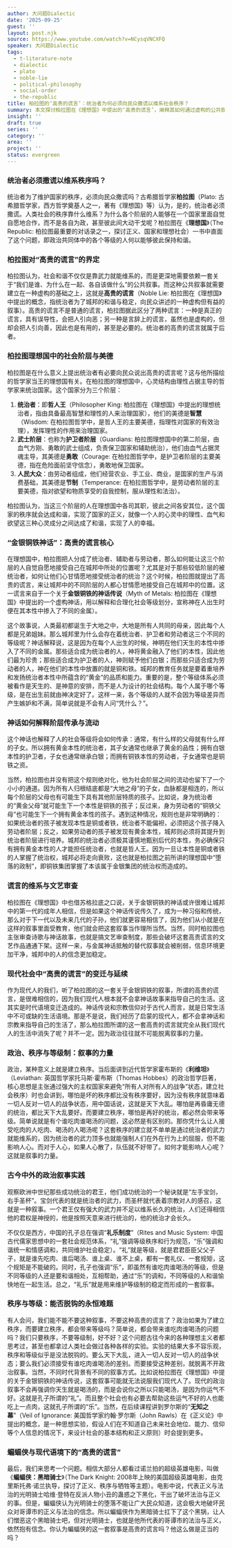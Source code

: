 ```yaml
---
author: 大问题Dialectic
date: '2025-09-25'
guest: ''
layout: post.njk
source: https://www.youtube.com/watch?v=NCysqVNCXFQ
speaker: 大问题Dialectic
tags:
  - t-literature-note
  - dialectic
  - plato
  - noble-lie
  - political-philosophy
  - social-order
  - the-republic
title: 柏拉图的‘高贵的谎言’：统治者为何必须向民众撒谎以维系社会秩序？
summary: 本文探讨柏拉图在《理想国》中提出的‘高贵的谎言’，阐释其如何通过虚构的公共叙事，维系社会各阶层的和谐与国家的秩序，并延伸讨论政治叙事在不同时代的演变与作用。
insight: ''
draft: true
series: ''
category: ''
area: ''
project: ''
status: evergreen
---
```

### 统治者必须撒谎以维系秩序吗？

统治者为了维护国家的秩序，必须向民众撒谎吗？古希腊哲学家**柏拉图**（Plato: 古希腊哲学家，西方哲学奠基人之一，著有《理想国》等）认为，是的，统治者必须撒谎。人类社会的秩序靠什么维系？为什么各个阶层的人能够在一个国家里面自觉自愿地合作，而不是各自为政，甚至彼此间大动干戈呢？柏拉图在《**理想国**》（The Republic: 柏拉图最重要的对话录之一，探讨正义、国家和理想社会）一书中直面了这个问题，即政治共同体中的各个等级的人何以能够彼此保持和谐。

### 柏拉图对“高贵的谎言”的界定

柏拉图认为，社会和谐不仅仅是靠武力就能维系的，而是更深地需要依赖一套关于“我们是谁、为什么在一起、各自该做什么”的公共叙事。而这种公共叙事就需要建立在一种虚构的基础之上，这就是**高贵的谎言**（Noble Lie: 柏拉图在《理想国》中提出的概念，指统治者为了城邦的和谐与稳定，向民众讲述的一种虚构但有益的叙事）。高贵的谎言不是普通的谎言，柏拉图据此区分了两种谎言：一种是真正的谎言，具有误导性，会把人引向恶；另一种是言辞上的谎言，虽然也是虚构的，但却会把人引向善，因此也是有用的，甚至是必要的。统治者的高贵的谎言就属于后者。

### 柏拉图理想国中的社会阶层与美德

柏拉图是在什么意义上提出统治者有必要向民众说出高贵的谎言呢？这与他所描绘的哲学家当王的理想国有关。在柏拉图的理想国中，心灵结构由理性占据主导的哲学家来统治国家。这个国家分为三个阶层：
1.  **统治者**：即**哲人王**（Philosopher King: 柏拉图在《理想国》中提出的理想统治者，指由具备最高智慧和理性的人来治理国家），他们的美德是**智慧**（Wisdom: 在柏拉图哲学中，是哲人王的主要美德，指理性对国家的有效治理），发挥理性的作用来治理国家。
2.  **武士阶层**：也称为**护卫者阶层**（Guardians: 柏拉图理想国中的第二阶层，由血气方刚、勇敢的武士组成，负责保卫国家和辅助统治），他们由血气占据灵魂主导，其美德是**勇敢**（Courage: 在柏拉图哲学中，是护卫者阶层的主要美德，指在危险面前坚守信念），勇敢地保卫国家。
3.  **人民大众**：由劳动者组成，他们经营农业、手工业、商业，是国家的生产与消费基础，其美德是**节制**（Temperance: 在柏拉图哲学中，是劳动者阶层的主要美德，指对欲望和物质享受的自我控制，服从理性和法治）。

柏拉图认为，当这三个阶层的人在理想国中各司其职，彼此之间各安其位，这个国家的秩序就会达成和谐，实现了国家的正义，就像一个人的心灵中的理性、血气和欲望这三种心灵成分之间达成了和谐，实现了人的幸福。

### “金银铜铁神话”：高贵的谎言核心

在理想国中，柏拉图把人分成了统治者、辅助者与劳动者，那么如何能让这三个阶层的人自觉自愿地接受自己在城邦中所处的位置呢？尤其是对于那些较低阶层的被统治者，如何让他们心甘情愿地接受统治者的统治？这个时候，柏拉图就提出了高贵的谎言，来让城邦中的不同阶层的人都心甘情愿地接受自己在城邦中的位置。这一谎言来自于一个关于**金银铜铁的神话传说**（Myth of Metals: 柏拉图在《理想国》中提出的一个虚构神话，用以解释和合理化社会等级划分，宣称神在人出生时便在其本性中掺入了不同的金属）。

这个故事说，人类最初都诞生于大地之中，大地是所有人共同的母亲，因此每个人都是兄弟姐妹。那么城邦里为什么会存在着统治者、护卫者和劳动者这三个不同的等级呢？神话解释说，这是因为在每个人出生的时候，神明在他们天生的本性中掺入了不同的金属。那些适合成为统治者的人，神将黄金融入了他们的本性，因此他们最为珍贵；那些适合成为护卫者的人，神则赋予他们白银；而那些只适合成为劳动者的人，神在他们的本性中放置的就是铜和铁。城邦的教育任务就是要着重培养和发扬统治者本性中所蕴含的“黄金”的品质和能力。重要的是，整个等级体系必须被看作是天生的、是神意的安排，而不是人为设计的社会结构。每个人属于哪个等级，是在出生前就由神决定好了。这样一来，各个等级的人就不会因为等级差异而产生嫉妒和不满，简单说就是不会有人问“凭什么？”。

### 神话如何解释阶层传承与流动

这个神话也解释了人的社会等级将会如何传承：通常，有什么样的父母就有什么样的子女。所以拥有黄金本性的统治者，其子女通常也继承了黄金的品性；拥有白银本性的护卫者，子女也通常继承白银；而拥有铜铁本性的劳动者，子女通常也是铜铁之资。

当然，柏拉图也并没有把这个规则绝对化，他为社会阶层之间的流动也留下了一个小小的通道。因为所有人归根结底都是“大地之母”的子女，血脉都是相连的，所以每个阶层的父母也有可能生下具有其他阶层特质的孩子。比如说，身为统治者的“黄金父母”就可能生下一个本性是铜铁的孩子；反过来，身为劳动者的“铜铁父母”也可能生下一个拥有黄金本性的孩子。遇到这种情况，规则也是非常明确的：如果统治者的孩子被发现本性是铜或者铁，统治者不能偏袒，必须把这个孩子降入劳动者阶层；反之，如果劳动者的孩子被发现有黄金本性，城邦则必须将其提升到统治者阶层进行培养。城邦的统治者必须极其谨慎地甄别后代的本性，务必确保只有拥有黄金本性的人才能担任统治者，也就是哲人王。因为一旦让本性是铜或者铁的人掌握了统治权，城邦必将走向衰败，这也就是柏拉图之前所讲的理想国中“堕落的政制”，即铜铁集团掌握了本该属于金银集团的统治权而造成的。

### 谎言的维系与文艺审查

柏拉图在《理想国》中也借苏格拉底之口说，关于金银铜铁的神话或许很难让城邦中的第一代的成年人相信，但是如果这个神话传说传久了，成为一种习俗和传统，那么对于下一代以及未来几代的子孙，他们就更容易相信了，因为他们从小就是在这样的叙事里面受教育，他们就会把这套叙事当作理所当然。当然，同时柏拉图也主张审查诗歌与神话故事，也就是搞文艺审查制度，那些会破坏这套高贵谎言的文艺作品通通下架。这样一来，与金属神话抵触的替代叙事就会被削弱，信息环境更加干净，城邦中的人的信念更加稳定。

### 现代社会中“高贵的谎言”的变迁与延续

作为现代人的我们，听了柏拉图的这一套关于金银铜铁的叙事，所谓的高贵的谎言，是很难相信的，因为我们现代人根本就不会拿神话故事来指导自己的生活。这其实是时代语境变迁造成的。神话传说和宗教信仰对于古代人而言，就是日常生活中不可或缺的生活语境。那是不是说，我们经历了启蒙的现代人，都不会拿神话和宗教来指导自己的生活了，那么柏拉图所谓的这一套高贵的谎言就完全从我们现代人的生活中消失了呢？并不一定。因为政治往往就不可能脱离叙事的力量。

### 政治、秩序与等级制：叙事的力量

政治，某种意义上就是建立秩序。当后面讲到近代哲学家霍布斯的《**利维坦**》（Leviathan: 英国哲学家托马斯·霍布斯（Thomas Hobbes）的政治哲学巨著，核心思想是主张通过强大的主权国家来避免“所有人对所有人的战争”状态，建立社会秩序）时也会讲到，哪怕是坏的秩序都比没有秩序要好，因为没有秩序就意味着一切人反对一切人的战争状态，用中国话说，这就是天下大乱。哪怕是再昏庸无德的统治，都比天下大乱要好。而要建立秩序，哪怕是再好的统治，都必然会带来等级。简单说就是有个谁吃肉谁喝汤的问题，这必然是有区别的。那你凭什么让人接受吃肉的人吃肉、喝汤的人喝汤呢？这套秩序的建立就不单单是通过统治者的武力就能维系的，因为统治者的武力顶多也就能强制人们在外在行为上的屈服，但不能影响人心。而对于人心，如果人心散了，队伍就不好带了。如何才能影响人心呢？这就是叙事的力量。

### 古今中外的政治叙事实践

观察欧洲中世纪那些成功统治的君王，他们成功统治的一个秘诀就是“左手宝剑，右手圣杯”。宝剑代表的就是统治者的武力，而圣杯就代表着宗教对人的感召，这就是一种叙事。一个君王仅有强大的武力并不足以维系长久的统治，人们还得相信他的君权是神授的，他是按照天意来进行统治的，他的统治才会长久。

不仅仅是西方，中国的孔子总在强调“**礼乐制度**”（Rites and Music System: 中国古代儒家思想中的一套社会规范体系，“礼”强调等级秩序和行为规范，“乐”强调和谐统一和情感调和，共同维护社会稳定）。“礼”就是等级，就是君君臣臣父父子子，就是谁先吃肉、谁后喝汤、谁上桌、谁不上桌，都有一套礼仪、一套规矩，这个规矩是不能破的。同时，孔子也强调“乐”，即虽然有谁吃肉谁喝汤的等级，但是不同等级的人还是要和谐相处，互相帮助，通过“乐”的调和，不同等级的人和谐愉快地在一起生活。总之，“礼乐”就是用来维护等级制的稳定而形成的一套叙事。

### 秩序与等级：能否脱钩的永恒难题

有人会问，我们能不能不要这种叙事，不要这种高贵的谎言了？政治如果为了建立秩序，而要建立秩序，都会带来等级吗？简单说，都会带来谁吃肉谁喝汤的问题吗？我们只要秩序，不要等级制，好不好？这个问题古往今来的各种理想主义者都思考过，甚至也都拿过人类社会做过各种各样的实验。实验的结果大多不容乐观，秩序和等级似乎是没法脱钩的。要么天下大乱，进入一切人反对一切人的战争状态；要么我们必须接受有谁吃肉谁喝汤的差别。而要接受这种差别，就脱离不开政治叙事。当然，不同时代背景有不同的叙事方式。比如说柏拉图在《理想国》中提的关于金银铜铁的神话传说，这套叙事可能就无法说服我们现代人了。现代的政治叙事不会再强调你天生就是喝汤的，而是会说你之所以只能喝汤，是因为你运气不好。这就是孔子所谓的“礼”。而且整个社会也有必要去帮助这些运气不好的人也能吃上一点肉，这就孔子所谓的“乐”。当然，在后续课程讲到罗尔斯的“**无知之幕**”（Veil of Ignorance: 美国哲学家约翰·罗尔斯（John Rawls）在《正义论》中提出的概念，是一种思想实验，假设人们在不知道自己未来社会地位、能力、信仰等个人信息的情况下，来设计社会的基本结构和正义原则）时会提到更多。

### 蝙蝠侠与现代语境下的“高贵的谎言”

最后，我们来思考一个问题。相信大部分人都看过诺兰拍的超级英雄电影，叫做《**蝙蝠侠：黑暗骑士**》（The Dark Knight: 2008年上映的美国超级英雄电影，由克里斯托弗·诺兰执导，探讨了正义、秩序与牺牲等主题）。电影中说，代表正义与法治的光明骑士哈维·登特在反派人物小丑的蛊惑之下黑化，干出了破坏法治与正义的事。但是，蝙蝠侠认为光明骑士的堕落不能让广大民众知道，这会极大地破坏民众对哥谭市的正义与法治的信念。所以蝙蝠侠作为黑暗骑士扛下了这个黑锅，让人们憎恶这个黑暗骑士吧，但对光明骑士，也就是他所代表的哥谭市的法治与正义，依然抱有信念。你认为蝙蝠侠的这一套叙事是高贵的谎言吗？他这么做是正当的吗？